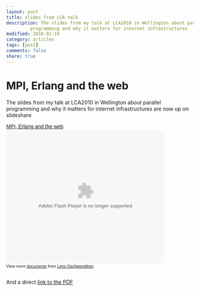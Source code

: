 ```yaml
---
layout: post
title: slides from LCA talk
description: The slides from my talk at LCA2010 in Wellington about parallel
         programming and why it matters for internet infrastructures
modified: 2010-01-19
category: articles
tags: [post]
comments: false
share: true
---
```


MPI, Erlang and the web
=======================

The slides from my talk at LCA2010 in Wellington about parallel
programming and why it matters for internet infrastructures are now up
on slideshare

<div style="width:425px;text-align:left" id="__ss_2944765"><a style="font:14px Helvetica,Arial,Sans-serif;display:block;margin:12px 0 3px 0;text-decoration:underline;" href="http://www.slideshare.net/norbu09/mpi-erlang-and-the-web" title="MPI, Erlang and the web">MPI, Erlang and the web</a><object style="margin:0px" width="425" height="355"><param name="movie" value="http://static.slidesharecdn.com/swf/ssplayer2.swf?doc=mpi-erlang-and-the-web-100118182245-phpapp02&stripped_title=mpi-erlang-and-the-web" /><param name="allowFullScreen" value="true"/><param name="allowScriptAccess" value="always"/><embed src="http://static.slidesharecdn.com/swf/ssplayer2.swf?doc=mpi-erlang-and-the-web-100118182245-phpapp02&stripped_title=mpi-erlang-and-the-web" type="application/x-shockwave-flash" allowscriptaccess="always" allowfullscreen="true" width="425" height="355"></embed></object><div style="font-size:11px;font-family:tahoma,arial;height:26px;padding-top:2px;">View more <a style="text-decoration:underline;" href="http://www.slideshare.net/">documents</a> from <a style="text-decoration:underline;" href="http://www.slideshare.net/norbu09">Lenz Gschwendtner</a>.</div></div>

And a direct <a href="/images/mpi-erlang-and-the-web.pdf">link to the PDF</a>

